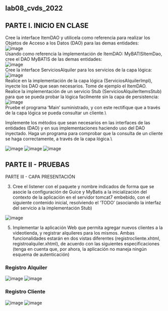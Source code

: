 ## lab08_cvds_2022
## PARTE I. INICIO EN CLASE
Cree la interface ItemDAO y utilicela como referencia para realizar los Objetos de Acceso a los Datos (DAO) para las demas entidades:\
![image](https://user-images.githubusercontent.com/98216838/160669244-d0732236-9a23-4a84-8d0b-11e3e9fc2973.png)\
Usando como referencia la implementación de ItemDAO: MyBATISItemDao, cree el DAO MyBATIS de las demas entidades:\
![image](https://user-images.githubusercontent.com/98216838/160671573-0fc12885-161e-4be9-af7a-cd17309826b0.png)\
Cree la interface ServiciosAlquiler para los servicios de la capa lógica:\
![image](https://user-images.githubusercontent.com/98216838/160672132-832cd925-8d1e-4d45-a0c6-435b2e7ada1c.png)\
Realice en la implementación de la capa lógica (ServiciosAlquilerImpl), inyecte los DAO que sean necesarios. Tome de ejemplo el ItemDAO.\
Realice la implementación de un servicio Stub (ServiciosAlquilerItemsStub) para que se pueda probar la lógica facilmente sin la capa de persistencia:\
![image](https://user-images.githubusercontent.com/98216838/160673201-1c69c788-4fa5-4bbc-9164-0326de51137c.png)\
Pruebe el programa ‘Main’ suministrado, y con este rectifique que a través de la capa lógica se pueda consultar un cliente.\

Implemente los métodos que sean necesarios en las interfaces de las entidades (DAO) y en sus implementaciones haciendo uso del DAO inyectado. Haga un programa para comprobar que la consulta de un cliente se haga correctamente, a través de la capa lógica.\


![image](https://user-images.githubusercontent.com/98216838/161363334-c25c3bd3-55ce-4589-9602-0c90f9efd864.png)
![image](https://user-images.githubusercontent.com/98216838/161363352-0b2cb624-670b-487d-9ea2-0dba00614133.png)
![image](https://user-images.githubusercontent.com/98216838/161363358-8dfdfecc-49b9-402d-98dc-ce9f4cd7216f.png)
## PARTE II - PRUEBAS

PARTE III - CAPA PRESENTACIÓN

3. Cree el listener con el paquete y nombre indicados de forma que se asocie la configuración de Guice y MyBatis a la inicialización del contexto de la aplicación en el servidor tomcat7 embebido, con el siguiente contenido inicial, resolviendo el ‘TODO’ (asociando la interfaz del servicio a la implementación Stub)

  ![image](https://user-images.githubusercontent.com/78982514/161620858-065c9019-47d6-41fd-bec9-1b3f68206147.png)
  
5. Implementar la aplicación Web que permita agregar nuevos clientes a la videotienda, y registrar alquileres para los mismos. Ambas funcionalidades estarán en dos vistas diferentes (registrocliente.xhtml, registroalquiler.xhtml), de acuerdo con las siguientes especificaciones (tenga en cuenta que, por ahora, la aplicación no maneja ningún esquema de autenticación)

### Registro Alquiler
 
![image](https://user-images.githubusercontent.com/78982514/161624436-9c08df6a-1b56-4473-b19e-a82024056050.png)
![image](https://user-images.githubusercontent.com/78982514/161624472-2debe4e0-2b19-42a3-8bdc-d7a472b24935.png)
 

### Registro Cliente

![image](https://user-images.githubusercontent.com/78982514/161624330-af054d57-cf3a-4582-8ff4-aaf76d38e0c7.png)
![image](https://user-images.githubusercontent.com/78982514/161624352-47831df2-e93c-448b-b3a8-df1d2b768546.png)

